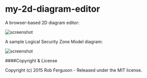 # my-2d-diagram-editor
A browser-based 2D diagram editor:

![screenshot](https://github.com/Robinyo/my-2d-diagram-editor/blob/master/client/content/images/my-2d-diagram-editor-1.png)

A sample Logical Security Zone Model diagram:

![screenshot](https://github.com/Robinyo/my-2d-diagram-editor/blob/master/client/content/images/logical-security-zone-model-diagram.png)

####Copyright & License

Copyright (c) 2015 Rob Ferguson - Released under the MIT license.

